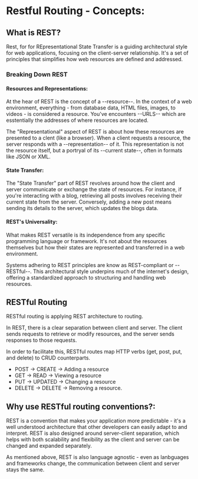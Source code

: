 # Restful Routing - Concepts:
## What is REST? 
Rest, for for REpresentational State Transfer is a guiding architectural style for web applications, focusing on the client-server relationship. It's a set of principles that simplifies how web resources are defined and addressed. 

### Breaking Down REST
#### Resources and Representations:
At the hear of REST is the concept of a --resource--. In the context of a web environment, everything - from database data, HTML files, images, to videos - is considered a resource. You've encounters --URLS-- which are esstentially the addresses of where resources are located. 

The "Representational" aspect of REST is about how these resources are presented to a clent (like a browser). When a client requests a resource, the server responds with a --representation-- of it. This representation is not the resource itself, but a portryal of its --current state--, often in formats like JSON or XML.

#### State Transfer:
The "State Transfer" part of REST revolves around how the client and server communicate or exchange the state of resources. For instance, if you're interacting with a blog, retrieving all posts involves receiving their current state from the server. Conversely, adding a new post means sending its details to the server, which updates the blogs data.

#### REST's Universality:
What makes REST versatile is its independence from any specific programming language or framework. It's not about the resources themselves but how their states are represented and transferred in a web environment.

Systems adhering to REST principles are know as REST-compliant or --RESTful--. This architectural style underpins much of the internet's design, offering a standardized approach to structuring and handling web resources.

## RESTful Routing
RESTful routing is applying REST architecture to routing.

In REST, there is a clear separation between client and server. The client sends requests to retrieve or modify resources, and the server sends responses to those requests. 

In order to facilitate this, RESTful routes map HTTP verbs (get, post, put, and delete) to CRUD counterparts. 
- POST -> CREATE -> Adding a resource
- GET -> READ -> Viewing a resource
- PUT -> UPDATED -> Changing a resource
- DELETE -> DELETE -> Removing a resource.

## Why use RESTful routing conventions?:
REST is a convention that makes your application more predictable - it's a well understood architecture that other developers can easily adapt to and interpret. REST is also designed around server-client separation, which helps with both scalability and flexibility as the client and server can be changed and expanded separately. 

As mentioned above, REST is also language agnostic - even as lanbguages and frameworks change, the communication between client and server stays the same. 